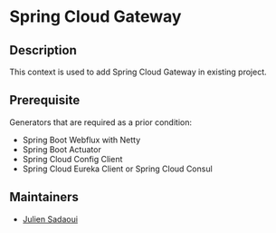 # Spring Cloud Gateway

## Description

This context is used to add Spring Cloud Gateway in existing project.

## Prerequisite

Generators that are required as a prior condition:

- Spring Boot Webflux with Netty
- Spring Boot Actuator
- Spring Cloud Config Client
- Spring Cloud Eureka Client or Spring Cloud Consul

## Maintainers

- [Julien Sadaoui](https://github.com/juliensadaoui)
